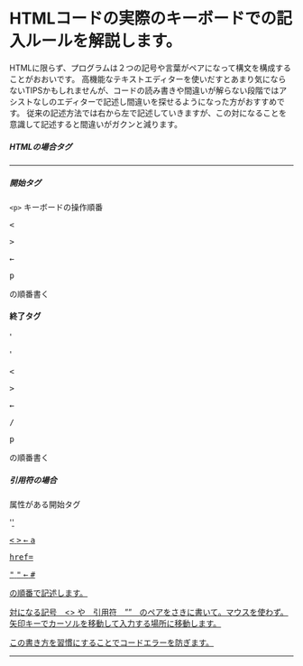 # HTMLコードの実際のキーボードでの記入ルールを解説します。

HTMLに限らず、プログラムは２つの記号や言葉がペアになって構文を構成することがおおいです。
高機能なテキストエディターを使いだすとあまり気にならないTIPSかもしれませんが、コードの読み書きや間違いが解らない段階ではアシストなしのエディターで記述し間違いを探せるようになった方がおすすめです。
従来の記述方法では右から左で記述していきますが、この対になることを意識して記述すると間違いがガクンと減ります。

##### HTMLの場合タグ

---

##### 開始タグ
`<p>`
キーボードの操作順番


<kbd>&lt;</kbd>

<kbd>&gt;</kbd>

<kbd>←</kbd>

<kbd>p</kbd>

の順番書く

#### 終了タグ
'</p>'

<kbd>&lt;</kbd>

<kbd>&gt;</kbd>

<kbd>←</kbd>

<kbd>/</kbd>

<kbd>p</kbd>

の順番書く

##### 引用符の場合

属性がある開始タグ

'<a href="#">'

<kbd>&lt;</kbd>
<kbd>&gt;</kbd>
<kbd>←</kbd>
<kbd>a</kbd>

<kbd> href= </kbd>

<kbd> "</kbd>
<kbd> "</kbd>
<kbd>←</kbd>
<kbd>#</kbd>

 の順番で記述します。

対になる記号　<> や　引用符　””　のペアをさきに書いて。マウスを使わず。矢印キーでカーソルを移動して入力する場所に移動します。

この書き方を習慣にすることでコードエラーを防ぎます。

---
